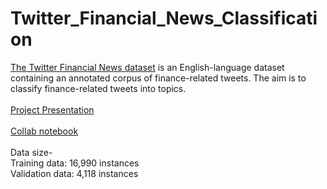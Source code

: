 # Twitter_Financial_News_Classification
<a href="https://www.kaggle.com/datasets/sulphatet/twitter-financial-news" target="_blank">The Twitter Financial News dataset</a> is an English-language dataset containing an annotated corpus of finance-related tweets.  The aim is to classify finance-related tweets into topics.\
\
<a href="https://docs.google.com/presentation/d/1Z_Dc-DGUbS0vRsCIDetw2dhY9yINA2TkDron7Ypq8pA/edit#slide=id.g217ffe253a1_0_240" target="_blank">Project Presentation</a>\
\
<a href="https://colab.research.google.com/drive/1HWUHhROxLp0j6gJRu5xbyeJJfYwpBvza#scrollTo=n-shVubaDHlk" target="_blank">Collab notebook</a>\
\
Data size-\
Training data: 16,990 instances\
Validation data: 4,118 instances
